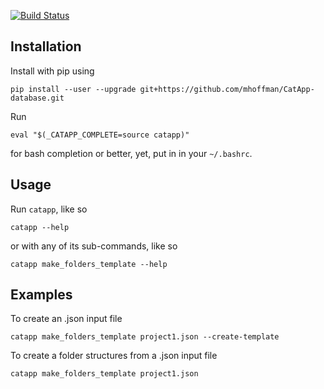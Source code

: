[![Build Status](https://travis-ci.org/mhoffman/CatAppCLI.svg?branch=master)](https://travis-ci.org/mhoffman/CatAppCLI)

## Installation

Install with pip using

    pip install --user --upgrade git+https://github.com/mhoffman/CatApp-database.git


Run 

    eval "$(_CATAPP_COMPLETE=source catapp)"

for bash completion or better, yet, put in in your `~/.bashrc`.

## Usage

Run `catapp`, like so

    catapp --help

or with any of its sub-commands, like so

    catapp make_folders_template --help

## Examples


To create an .json input file

    catapp make_folders_template project1.json --create-template

To create a folder structures from a .json input file

    catapp make_folders_template project1.json
